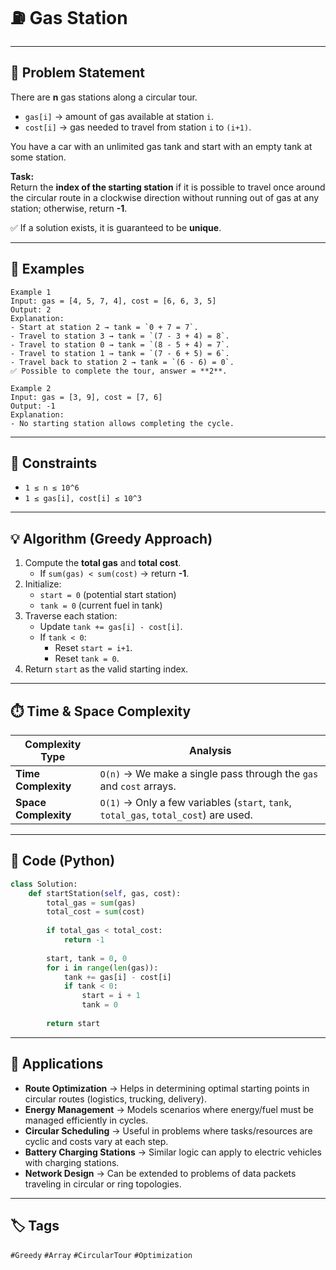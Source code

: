 # ⛽ Gas Station
---

## 📌 Problem Statement
There are **n** gas stations along a circular tour.  

- `gas[i]` → amount of gas available at station `i`.  
- `cost[i]` → gas needed to travel from station `i` to `(i+1)`.  

You have a car with an unlimited gas tank and start with an empty tank at some station.  

**Task:**  
Return the **index of the starting station** if it is possible to travel once around the circular route in a clockwise direction without running out of gas at any station; otherwise, return **-1**.  

✅ If a solution exists, it is guaranteed to be **unique**.  

---

## 📝 Examples
```text
Example 1
Input: gas = [4, 5, 7, 4], cost = [6, 6, 3, 5]
Output: 2
Explanation:
- Start at station 2 → tank = `0 + 7 = 7`.  
- Travel to station 3 → tank = `(7 - 3 + 4) = 8`.  
- Travel to station 0 → tank = `(8 - 5 + 4) = 7`.  
- Travel to station 1 → tank = `(7 - 6 + 5) = 6`.  
- Travel back to station 2 → tank = `(6 - 6) = 0`.  
✅ Possible to complete the tour, answer = **2**.

Example 2
Input: gas = [3, 9], cost = [7, 6]
Output: -1
Explanation: 
- No starting station allows completing the cycle.  
```
---

## 🎯 Constraints
- `1 ≤ n ≤ 10^6`  
- `1 ≤ gas[i], cost[i] ≤ 10^3`  

---

## 💡 Algorithm (Greedy Approach)
1. Compute the **total gas** and **total cost**.  
   - If `sum(gas) < sum(cost)` → return **-1**.  
2. Initialize:  
   - `start = 0` (potential start station)  
   - `tank = 0` (current fuel in tank)  
3. Traverse each station:  
   - Update `tank += gas[i] - cost[i]`.  
   - If `tank < 0`:  
     - Reset `start = i+1`.  
     - Reset `tank = 0`.  
4. Return `start` as the valid starting index.  

---
## ⏱️ Time & Space Complexity

| Complexity Type | Analysis |
|-----------------|-----------|
| **Time Complexity** | `O(n)` → We make a single pass through the `gas` and `cost` arrays. |
| **Space Complexity** | `O(1)` → Only a few variables (`start`, `tank`, `total_gas`, `total_cost`) are used. |
---

## 🧩 Code (Python)

```python
class Solution:
    def startStation(self, gas, cost):
        total_gas = sum(gas)
        total_cost = sum(cost)
        
        if total_gas < total_cost:
            return -1
        
        start, tank = 0, 0
        for i in range(len(gas)):
            tank += gas[i] - cost[i]
            if tank < 0:
                start = i + 1
                tank = 0
        
        return start
```
---
## 🚀 Applications

- **Route Optimization** → Helps in determining optimal starting points in circular routes (logistics, trucking, delivery).  
- **Energy Management** → Models scenarios where energy/fuel must be managed efficiently in cycles.  
- **Circular Scheduling** → Useful in problems where tasks/resources are cyclic and costs vary at each step.  
- **Battery Charging Stations** → Similar logic can apply to electric vehicles with charging stations.  
- **Network Design** → Can be extended to problems of data packets traveling in circular or ring topologies.  
---
## 🏷️ Tags  
`#Greedy` `#Array` `#CircularTour` `#Optimization`  
